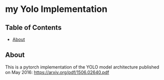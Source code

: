 # my Yolo Implementation

## Table of Contents

- [About](#about)

## About <a name = "about"></a>

This is a pytorch implementation of the YOLO model architecture published on May 2016: 
https://arxiv.org/pdf/1506.02640.pdf



